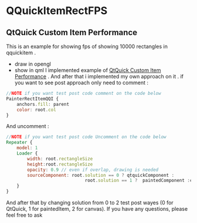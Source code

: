 # QQuickItemRectFPS
## QtQuick Custom Item Performance 
This is an example for  showing fps of showing 10000 rectangles in qquickitem .
- draw in opengl 
- show in qml 
I implemented example of [QtQuick Custom Item Performance](https://www.vikingsoftware.com/qtquick-custom-item-performance/) . And after that i implemented my own approach on it . if you want to see post approach only need to comment :
``` qml
//NOTE if you want test post code comment on the code below
PainterRectItemQQI {
    anchors.fill: parent
    color: root.col
}
```
And uncomment :
```qml
//NOTE if you want test post code Uncomment on the code below
Repeater {
    model: 1
    Loader {
        width: root.rectangleSize
        height:root.rectangleSize
        opacity: 0.9 // even if overlap, drawing is needed
        sourceComponent: root.solution == 0 ? qtquickComponent :
                              root.solution == 1 ?  paintedComponent :canvasComponent
    }
}
```

And after that by changing solution from 0 to 2 test post wayes (0 for QtQuick, 1 for paintedItem, 2 for canvas).
If you have any questions, please feel free to ask
